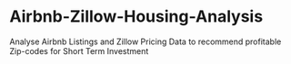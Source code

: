 # Airbnb-Zillow-Housing-Analysis
Analyse Airbnb Listings and Zillow Pricing Data to recommend profitable Zip-codes for Short Term Investment 
